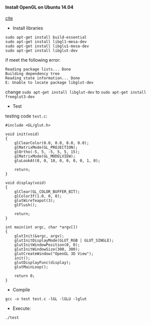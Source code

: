 #### Install OpenGL on Ubuntu 14.04

[cite](https://www.linuxidc.com/Linux/2017-03/141555.htm)

* Install libraries

```
sudo apt-get install build-essential
sudo apt-get install libgl1-mesa-dev
sudo apt-get install libglu1-mesa-dev
sudo apt-get install libglut-dev
```

if meet the following error: 
```
Reading package lists... Done
Building dependency tree
Reading state information... Done
E: Unable to locate package libglut-dev
```
change `sudo apt-get install libglut-dev` to `sudo apt-get install freeglut3-dev`

* Test

testing code `test.c`:

```
#include <GL/glut.h>

void init(void)
{
    glClearColor(0.0, 0.0, 0.0, 0.0);
    glMatrixMode(GL_PROJECTION);
    glOrtho(-5, 5, -5, 5, 5, 15);
    glMatrixMode(GL_MODELVIEW);
    gluLookAt(0, 0, 10, 0, 0, 0, 0, 1, 0);

    return;
}

void display(void)
{
    glClear(GL_COLOR_BUFFER_BIT);
    glColor3f(1.0, 0, 0);
    glutWireTeapot(3);
    glFlush();

    return;
}

int main(int argc, char *argv[])
{
    glutInit(&argc, argv);
    glutInitDisplayMode(GLUT_RGB | GLUT_SINGLE);
    glutInitWindowPosition(0, 0);
    glutInitWindowSize(300, 300);
    glutCreateWindow("OpenGL 3D View");
    init();
    glutDisplayFunc(display);
    glutMainLoop();

    return 0;
}
```

* Compile
```
gcc -o test test.c -lGL -lGLU -lglut
```

* Execute:
```
./test
```
